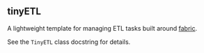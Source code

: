 ## tinyETL ##

A lightweight template for managing ETL tasks built around [fabric](http://fabfile.org).

See the `TinyETL` class docstring for details.
